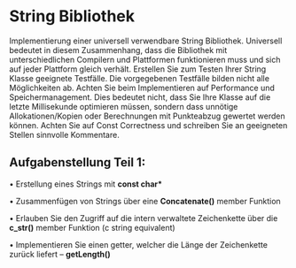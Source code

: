# String Bibliothek

Implementierung einer universell verwendbare String Bibliothek.
Universell bedeutet in diesem Zusammenhang, dass die
Bibliothek mit unterschiedlichen Compilern und Plattformen
funktionieren muss und sich auf jeder Plattform gleich verhält.
Erstellen Sie zum Testen Ihrer String Klasse geeignete
Testfälle. Die vorgegebenen Testfälle bilden nicht alle
Möglichkeiten ab.
Achten Sie beim Implementieren auf Performance und
Speichermanagement. Dies bedeutet nicht, dass Sie Ihre
Klasse auf die letzte Millisekunde optimieren müssen, sondern
dass unnötige Allokationen/Kopien oder Berechnungen mit
Punkteabzug gewertet werden können.
Achten Sie auf Const Correctness und schreiben Sie an
geeigneten Stellen sinnvolle Kommentare.

## Aufgabenstellung Teil 1:
• Erstellung eines Strings mit __const char*__

• Zusammenfügen von Strings über eine __Concatenate()__ member Funktion

• Erlauben Sie den Zugriff auf die intern verwaltete
Zeichenkette über die __c_str()__ member Funktion (c string
equivalent)

• Implementieren Sie einen getter, welcher die Länge der
Zeichenkette zurück liefert – __getLength()__


